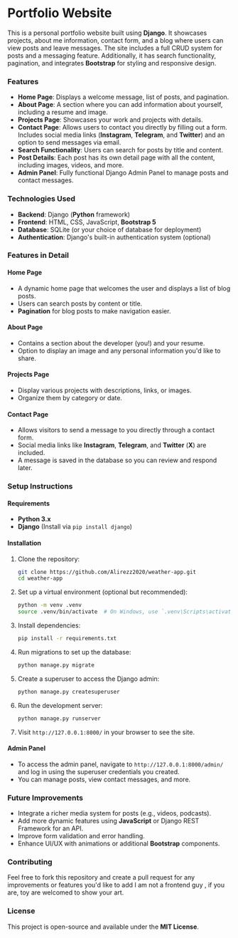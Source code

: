 # Portfolio Website

This is a personal portfolio website built using **Django**. It showcases projects, about me information, contact form, and a blog where users can view posts and leave messages. The site includes a full CRUD system for posts and a messaging feature. Additionally, it has search functionality, pagination, and integrates **Bootstrap** for styling and responsive design.

### Features
- **Home Page**: Displays a welcome message, list of posts, and pagination.
- **About Page**: A section where you can add information about yourself, including a resume and image.
- **Projects Page**: Showcases your work and projects with details.
- **Contact Page**: Allows users to contact you directly by filling out a form. Includes social media links (**Instagram**, **Telegram**, and **Twitter**) and an option to send messages via email.
- **Search Functionality**: Users can search for posts by title and content.
- **Post Details**: Each post has its own detail page with all the content, including images, videos, and more.
- **Admin Panel**: Fully functional Django Admin Panel to manage posts and contact messages.

### Technologies Used
- **Backend**: Django (**Python** framework)
- **Frontend**: HTML, CSS, JavaScript, **Bootstrap 5**
- **Database**: SQLite (or your choice of database for deployment)
- **Authentication**: Django's built-in authentication system (optional)

### Features in Detail

#### Home Page
- A dynamic home page that welcomes the user and displays a list of blog posts.
- Users can search posts by content or title.
- **Pagination** for blog posts to make navigation easier.

#### About Page
- Contains a section about the developer (you!) and your resume.
- Option to display an image and any personal information you'd like to share.

#### Projects Page
- Display various projects with descriptions, links, or images.
- Organize them by category or date.

#### Contact Page
- Allows visitors to send a message to you directly through a contact form.
- Social media links like **Instagram**, **Telegram**, and **Twitter** (**X**) are included.
- A message is saved in the database so you can review and respond later.

### Setup Instructions

#### Requirements
- **Python 3.x**
- **Django** (Install via `pip install django`)

#### Installation

1. Clone the repository:
    ```bash
    git clone https://github.com/Alirezz2020/weather-app.git
    cd weather-app
    ```

2. Set up a virtual environment (optional but recommended):
    ```bash
    python -m venv .venv
    source .venv/bin/activate  # On Windows, use `.venv\Scripts\activate`
    ```

3. Install dependencies:
    ```bash
    pip install -r requirements.txt
    ```

4. Run migrations to set up the database:
    ```bash
    python manage.py migrate
    ```

5. Create a superuser to access the Django admin:
    ```bash
    python manage.py createsuperuser
    ```

6. Run the development server:
    ```bash
    python manage.py runserver
    ```

7. Visit `http://127.0.0.1:8000/` in your browser to see the site.

#### Admin Panel
- To access the admin panel, navigate to `http://127.0.0.1:8000/admin/` and log in using the superuser credentials you created.
- You can manage posts, view contact messages, and more.

### Future Improvements
- Integrate a richer media system for posts (e.g., videos, podcasts).
- Add more dynamic features using **JavaScript** or Django REST Framework for an API.
- Improve form validation and error handling.
- Enhance UI/UX with animations or additional **Bootstrap** components.

### Contributing
Feel free to fork this repository and create a pull request for any improvements or features you'd like to add I am not a frontend guy , if you are, toy are welcomed to show your art.

### License
This project is open-source and available under the **MIT License**.

